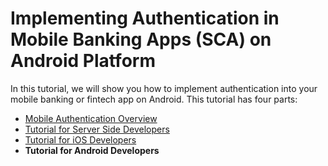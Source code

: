 # Implementing Authentication in Mobile Banking Apps (SCA) on Android Platform

<!-- AUTHOR joshis_tweets 2020-05-04T00:00:00Z -->

In this tutorial, we will show you how to implement authentication into your mobile banking or fintech app on Android. This tutorial has four parts:

- [Mobile Authentication Overview](./Readme.md)
- [Tutorial for Server Side Developers](./Server-Side-Tutorial.md)
- [Tutorial for iOS Developers](./iOS-Tutorial.md)
- **Tutorial for Android Developers**
